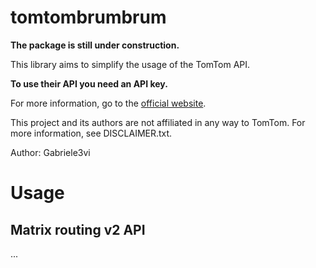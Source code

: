# tomtombrumbrum
**The package is still under construction.**

This library aims to simplify the usage of the TomTom API.

**To use their API you need an API key.** 

For more information, go to the [official website](https://developer.tomtom.com/).

This project and its authors are not affiliated in any way to TomTom. For more information, see DISCLAIMER.txt.

Author: Gabriele3vi
# Usage
## Matrix routing v2 API
...